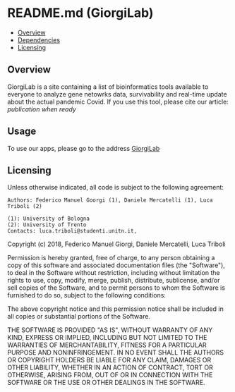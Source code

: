 # README.md (GiorgiLab)

<!-- TOC -->
- [Overview](#overview)
- [Dependencies](#dependencies)
- [Licensing](#licensing)

<!-- TOC -->

## Overview
GiorgiLab is a site containing a list of bioinformatics tools available to everyone to analyze gene netowrks data,
survivability and real-time update about the actual pandemic Covid.
If you use this tool, please cite our article: *publication when ready*

## Usage

To use our apps, please go to the address [GiorgiLab](http://giorgilab.dyndns.org/)

## Licensing

Unless otherwise indicated, all code is subject to the following agreement:

    Authors: Federico Manuel Goorgi (1), Daniele Mercatelli (1), Luca Triboli (2)

    (1): University of Bologna
    (2): University of Trento
    Contacts: luca.triboli@studenti.unitn.it, 

Copyright (c) 2018, Federico Manuel Giorgi, Daniele Mercatelli, Luca Triboli

Permission is hereby granted, free of charge, to any person obtaining a copy
of this software and associated documentation files (the "Software"), to deal
in the Software without restriction, including without limitation the rights
to use, copy, modify, merge, publish, distribute, sublicense, and/or sell
copies of the Software, and to permit persons to whom the Software is
furnished to do so, subject to the following conditions:

The above copyright notice and this permission notice shall be included in
all copies or substantial portions of the Software.

THE SOFTWARE IS PROVIDED "AS IS", WITHOUT WARRANTY OF ANY KIND, EXPRESS OR
IMPLIED, INCLUDING BUT NOT LIMITED TO THE WARRANTIES OF MERCHANTABILITY,
FITNESS FOR A PARTICULAR PURPOSE AND NONINFRINGEMENT. IN NO EVENT SHALL THE
AUTHORS OR COPYRIGHT HOLDERS BE LIABLE FOR ANY CLAIM, DAMAGES OR OTHER
LIABILITY, WHETHER IN AN ACTION OF CONTRACT, TORT OR OTHERWISE, ARISING FROM,
OUT OF OR IN CONNECTION WITH THE SOFTWARE OR THE USE OR OTHER DEALINGS IN
THE SOFTWARE.


